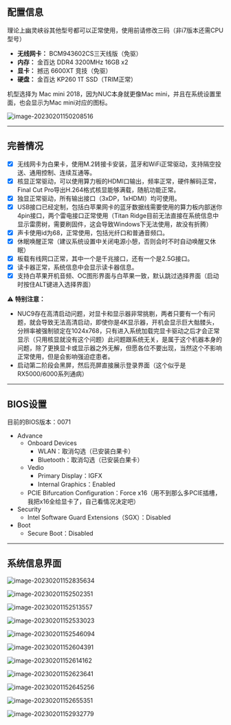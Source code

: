 ## 配置信息

理论上幽灵峡谷其他型号都可以正常使用，使用前请修改三码（非i7版本还需CPU型号）

- **无线网卡：** BCM943602CS三天线版（免驱）
- **内存：** 金百达 DDR4 3200MHz 16GB x2
- **显卡：** 撼迅 6600XT 竞技（免驱）
- **硬盘：** 金百达 KP260 1T SSD（TRIM正常）

机型选择为 Mac mini 2018，因为NUC本身就更像Mac mini，并且在系统设置里面，也会显示为Mac mini对应的图标。

![image-20230201150208516](https://s2.loli.net/2023/02/01/rNBWVTsvJy9zLMt.png)

***

## 完善情况

* [x] 无线网卡为白果卡，使用M.2转接卡安装，蓝牙和WiFi正常驱动，支持隔空投送、通用控制、连续互通等。
* [x] 核显正常驱动，可以使用算力板的HDMI口输出，频率正常，硬件解码正常，Final Cut Pro导出H.264格式核显能够满载，随航功能正常。
* [x] 独显正常驱动，所有输出接口（3xDP，1xHDMI）均可使用。
* [x] USB接口已经定制，包括白苹果网卡的蓝牙数据线需要使用的算力板内部迷你4pin接口，两个雷电接口正常使用（Titan Ridge目前无法直接在系统信息中显示雷雳树，需要刷固件，这会导致Windows下无法使用，故没有折腾）
* [x] 声卡使用id为68，正常使用，包括光纤口和普通音频口。
* [x] 休眠唤醒正常（建议系统设置中关闭电源小憩，否则会时不时自动唤醒又休眠）
* [x] 板载有线网口正常，其中一个是千兆接口，还有一个是2.5G接口。
* [x] 读卡器正常，系统信息中会显示读卡器信息。
* [x] 支持白苹果开机音频、OC图形界面与白苹果一致，默认跳过选择界面（启动时按住ALT键进入选择界面）

⚠️ **特别注意：**

* NUC9存在高清启动问题，对显卡和显示器非常挑剔，两者只要有一个有问题，就会导致无法高清启动，即使你是4K显示器，开机会显示巨大骷髅头，分辨率被强制锁定在1024x768，只有进入系统加载完显卡驱动之后才会正常显示（只用核显就没有这个问题）此问题跟系统无关，是属于这个机器本身的问题，除了更换显卡或显示器之外无解，但愿各位不要出现，当然这个不影响正常使用，但是会影响强迫症患者。
* 启动第二阶段会黑屏，然后亮屏直接展示登录界面（这个似乎是RX5000/6000系列通病）

***

## BIOS设置

目前的BIOS版本：0071

* Advance
  * Onboard Devices
    * WLAN：取消勾选（已安装白果卡）
    * Bluetooth：取消勾选（已安装白果卡）
  * Vedio
    * Primary Display：IGFX
    * Internal Graphics：Enabled
  * PCIE Bifurcation Configuration：Force x16（用不到那么多PCIE插槽，我把x16全给显卡了，自己看情况决定吧）
* Security
  * Intel Software Guard Extensions（SGX）：Disabled
* Boot
  * Secure Boot：Disabled

***

## 系统信息界面

![image-20230201152835634](https://s2.loli.net/2023/02/01/oZbGOkHmAY6erBV.png)

![image-20230201152502351](https://s2.loli.net/2023/02/01/ioqPxuVwMI87mZ5.png)

![image-20230201152513557](https://s2.loli.net/2023/02/01/hrRbaASQ8l5ciXJ.png)

![image-20230201152533023](https://s2.loli.net/2023/02/01/aHNYSg8fcTsjGe6.png)

![image-20230201152546094](https://s2.loli.net/2023/02/01/1fxKHp9EFPcDgs3.png)

![image-20230201152604391](https://s2.loli.net/2023/02/01/s7vToZI5rGnJz3P.png)

![image-20230201152614162](https://s2.loli.net/2023/02/01/jP6uMC5pXtey9Or.png)

![image-20230201152623641](https://s2.loli.net/2023/02/01/RcHeGEx8ZVL3iOI.png)

![image-20230201152645256](https://s2.loli.net/2023/02/01/T8zIsp4d3JLuAQe.png)

![image-20230201152655351](https://s2.loli.net/2023/02/01/r6jgJQwVSDMBq8N.png)

![image-20230201152932779](https://s2.loli.net/2023/02/01/sKPjl8xzHRkGwaf.png)
